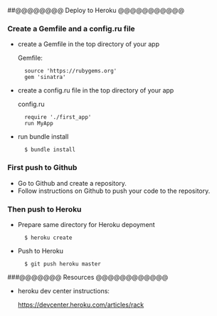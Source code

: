 ##@@@@@@@@ Deploy to Heroku @@@@@@@@@@@

### Create a Gemfile and a config.ru file

* create a Gemfile in the top directory of your app

	Gemfile:
	
		source 'https://rubygems.org'
		gem 'sinatra'

* create a config.ru file in the top directory of your app

	config.ru
	
		require './first_app'
		run MyApp


* run bundle install

		$ bundle install

### First push to Github
* Go to Github and create a repository. 
* Follow instructions on Github to push your code to the repository.

### Then push to Heroku

* Prepare same directory for Heroku depoyment

		$ heroku create

* Push to Heroku

		$ git push heroku master


###@@@@@@@ Resources @@@@@@@@@@@@

* heroku dev center instructions:

	https://devcenter.heroku.com/articles/rack